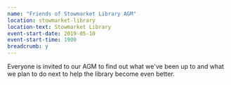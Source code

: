 ```yaml
---
name: "Friends of Stowmarket Library AGM"
location: stowmarket-library
location-text: Stowmarket Library
event-start-date: 2019-05-10
event-start-time: 1900
breadcrumb: y
---
```


Everyone is invited to our AGM to find out what we've been up to and what we plan to do next to help the library become even better.
